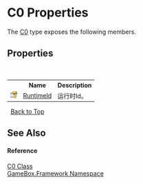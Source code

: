 # C0 Properties
 

The <a href="2f732106-c1d3-cfc7-e9bd-96254f667f0a">C0</a> type exposes the following members.


## Properties
&nbsp;<table><tr><th></th><th>Name</th><th>Description</th></tr><tr><td>![Protected property](media/protproperty.gif "Protected property")</td><td><a href="35a6b71d-4892-8afd-9fca-637d1e3d06a8">RuntimeId</a></td><td>
运行时Id。</td></tr></table>&nbsp;
<a href="#c0-properties">Back to Top</a>

## See Also


#### Reference
<a href="2f732106-c1d3-cfc7-e9bd-96254f667f0a">C0 Class</a><br /><a href="a8957fe6-9cc0-3a6d-cd5c-a2a246efee1e">GameBox.Framework Namespace</a><br />